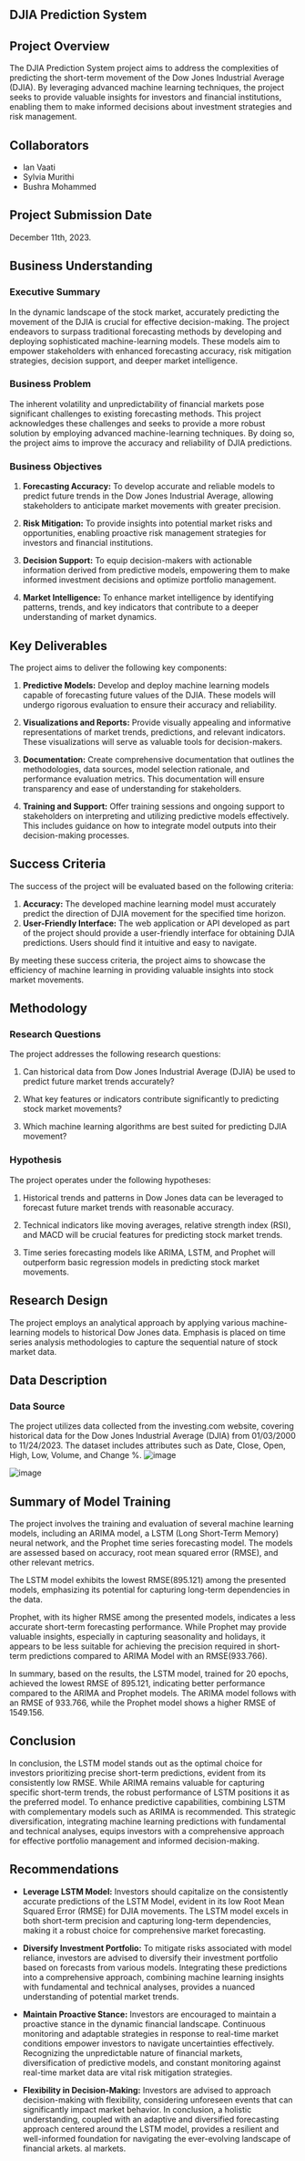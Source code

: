 ## DJIA Prediction System


## Project Overview

The DJIA Prediction System project aims to address the complexities of predicting the short-term movement of the Dow Jones Industrial Average (DJIA). By leveraging advanced machine learning techniques, the project seeks to provide valuable insights for investors and financial institutions, enabling them to make informed decisions about investment strategies and risk management.

## Collaborators

- Ian Vaati
- Sylvia Murithi
- Bushra Mohammed

## Project Submission Date

December 11th, 2023.

## Business Understanding

### Executive Summary

In the dynamic landscape of the stock market, accurately predicting the movement of the DJIA is crucial for effective decision-making. The project endeavors to surpass traditional forecasting methods by developing and deploying sophisticated machine-learning models. These models aim to empower stakeholders with enhanced forecasting accuracy, risk mitigation strategies, decision support, and deeper market intelligence.

### Business Problem

The inherent volatility and unpredictability of financial markets pose significant challenges to existing forecasting methods. This project acknowledges these challenges and seeks to provide a more robust solution by employing advanced machine-learning techniques. By doing so, the project aims to improve the accuracy and reliability of DJIA predictions.

### Business Objectives

1. **Forecasting Accuracy:** To develop accurate and reliable models to predict future trends in the Dow Jones Industrial Average, allowing stakeholders to anticipate market movements with greater precision.

2. **Risk Mitigation:** To provide insights into potential market risks and opportunities, enabling proactive risk management strategies for investors and financial institutions.

3. **Decision Support:**  To equip decision-makers with actionable information derived from predictive models, empowering them to make informed investment decisions and optimize portfolio management.

4. **Market Intelligence:** To enhance market intelligence by identifying patterns, trends, and key indicators that contribute to a deeper understanding of market dynamics.

## Key Deliverables

The project aims to deliver the following key components:

1. **Predictive Models:** Develop and deploy machine learning models capable of forecasting future values of the DJIA. These models will undergo rigorous evaluation to ensure their accuracy and reliability.

2. **Visualizations and Reports:** Provide visually appealing and informative representations of market trends, predictions, and relevant indicators. These visualizations will serve as valuable tools for decision-makers.

3. **Documentation:** Create comprehensive documentation that outlines the methodologies, data sources, model selection rationale, and performance evaluation metrics. This documentation will ensure transparency and ease of understanding for stakeholders.

4. **Training and Support:** Offer training sessions and ongoing support to stakeholders on interpreting and utilizing predictive models effectively. This includes guidance on how to integrate model outputs into their decision-making processes.

## Success Criteria

The success of the project will be evaluated based on the following criteria:

1. **Accuracy:** The developed machine learning model must accurately predict the direction of DJIA movement for the specified time horizon.
2. **User-Friendly Interface:** The web application or API developed as part of the project should provide a user-friendly interface for obtaining DJIA predictions. Users should find it intuitive and easy to navigate.

By meeting these success criteria, the project aims to showcase the efficiency of machine learning in providing valuable insights into stock market movements.

## Methodology

### Research Questions

The project addresses the following research questions:

1. Can historical data from Dow Jones Industrial Average (DJIA) be used to predict future market trends accurately?

2. What key features or indicators contribute significantly to predicting stock market movements?

3. Which machine learning algorithms are best suited for predicting DJIA movement?

### Hypothesis

The project operates under the following hypotheses:

1. Historical trends and patterns in Dow Jones data can be leveraged to forecast future market trends with reasonable accuracy.

2. Technical indicators like moving averages, relative strength index (RSI), and MACD will be crucial features for predicting stock market trends.

3. Time series forecasting models like ARIMA, LSTM, and Prophet will outperform basic regression models in predicting stock market movements.

## Research Design

The project employs an analytical approach by applying various machine-learning models to historical Dow Jones data. Emphasis is placed on time series analysis methodologies to capture the sequential nature of stock market data.

## Data Description

### Data Source

The project utilizes data collected from the investing.com website, covering historical data for the Dow Jones Industrial Average (DJIA) from 01/03/2000 to 11/24/2023. The dataset includes attributes such as Date, Close, Open, High, Low, Volume, and Change %.
![image](https://github.com/user-attachments/assets/cbca4932-bfbe-40a9-a22d-a1fea50a91bd)

![image](https://github.com/user-attachments/assets/0ef6d89c-b5c4-4b06-b16b-a163a7f1423c)


## Summary of Model Training

The project involves the training and evaluation of several machine learning models, including an ARIMA model, a LSTM (Long Short-Term Memory) neural network, and the Prophet time series forecasting model. The models are assessed based on accuracy, root mean squared error (RMSE), and other relevant metrics.

The LSTM model exhibits the lowest RMSE(895.121) among the presented models, emphasizing its potential for capturing long-term dependencies in the data.

Prophet, with its higher RMSE among the presented models, indicates a less accurate short-term forecasting performance. While Prophet may provide valuable insights, especially in capturing seasonality and holidays, it appears to be less suitable for achieving the precision required in short-term predictions compared to ARIMA Model with an RMSE(933.766).


In summary, based on the results, the LSTM model, trained for 20 epochs, achieved the lowest RMSE of 895.121, indicating better performance compared to the ARIMA and Prophet models. The ARIMA model follows with an RMSE of 933.766, while the Prophet model shows a higher RMSE of 1549.156.

## Conclusion

In conclusion, the LSTM model stands out as the optimal choice for investors prioritizing precise short-term predictions, evident from its consistently low RMSE. While ARIMA remains valuable for capturing specific short-term trends, the robust performance of LSTM positions it as the preferred model. To enhance predictive capabilities, combining LSTM with complementary models such as ARIMA is recommended. This strategic diversification, integrating machine learning predictions with fundamental and technical analyses, equips investors with a comprehensive approach for effective portfolio management and informed decision-making.

## Recommendations

- **Leverage LSTM Model:** Investors should capitalize on the consistently accurate predictions of the LSTM Model, evident in its low Root Mean Squared Error (RMSE) for DJIA movements. The LSTM model excels in both short-term precision and capturing long-term dependencies, making it a robust choice for comprehensive market forecasting.
​
- **Diversify Investment Portfolio:** To mitigate risks associated with model reliance, investors are advised to diversify their investment portfolio based on forecasts from various models. Integrating these predictions into a comprehensive approach, combining machine learning insights with fundamental and technical analyses, provides a nuanced understanding of potential market trends.

- **Maintain Proactive Stance:** Investors are encouraged to maintain a proactive stance in the dynamic financial landscape. Continuous monitoring and adaptable strategies in response to real-time market conditions empower investors to navigate uncertainties effectively. Recognizing the unpredictable nature of financial markets, diversification of predictive models, and constant monitoring against real-time market data are vital risk mitigation strategies.

- **Flexibility in Decision-Making:** Investors are advised to approach decision-making with flexibility, considering unforeseen events that can significantly impact market behavior. In conclusion, a holistic understanding, coupled with an adaptive and diversified forecasting approach centered around the LSTM model, provides a resilient and well-informed foundation for navigating the ever-evolving landscape of financial arkets.
al markets.

